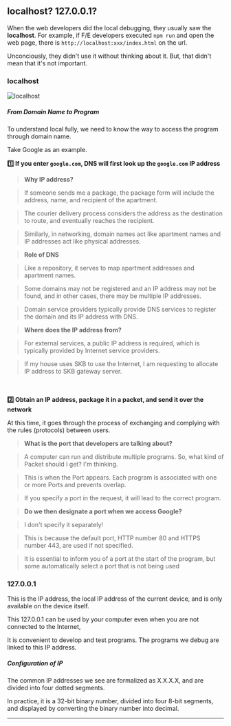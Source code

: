 ## localhost? 127.0.0.1?

When the web developers did the local debugging, they usually saw the **localhost**. For example, if F/E developers executed `npm run` and open the web page, there is `http://localhost:xxx/index.html` on the url.

Unconciously, they didn't use it without thinking about it. But, that didn't mean that it's not important.

### localhost

![localhost](https://github.com/user-attachments/assets/ebe83f0e-b4b5-4e8d-9b30-2b724cc83c56)

##### From Domain Name to Program

To understand local fully, we need to know the way to access the program through domain name.

Take Google as an example.

**1️⃣ If you enter `google.com`, DNS will first look up the `google.com` IP address**

> **Why IP address?**

> If someone sends me a package, the package form will include the address, name, and recipient of the apartment.

> The courier delivery process considers the address as the destination to route, and eventually reaches the recipient.

> Similarly, in networking, domain names act like apartment names and IP addresses act like physical addresses.

> **Role of DNS**

> Like a repository, it serves to map apartment addresses and apartment names.

> Some domains may not be registered and an IP address may not be found, and in other cases, there may be multiple IP addresses.

> Domain service providers typically provide DNS services to register the domain and its IP address with DNS.

> **Where does the IP address from?**

> For external services, a public IP address is required, which is typically provided by Internet service providers.

> If my house uses SKB to use the Internet, I am requesting to allocate IP address to SKB gateway server.

ㅤ
ㅤ

**2️⃣ Obtain an IP address, package it in a packet, and send it over the network**

At this time, it goes through the process of exchanging and complying with the rules (protocols) between users.

> **What is the port that developers are talking about?**

> A computer can run and distribute multiple programs. So, what kind of Packet should I get? I'm thinking.

> This is when the Port appears. Each program is associated with one or more Ports and prevents overlap.

> If you specify a port in the request, it will lead to the correct program.

> **Do we then designate a port when we access Google?**

> I don't specify it separately!

> This is because the default port, HTTP number 80 and HTTPS number 443, are used if not specified.

> It is essential to inform you of a port at the start of the program, but some automatically select a port that is not being used

### 127.0.0.1

This is the IP address, the local IP address of the current device, and is only available on the device itself.

This 127.0.0.1 can be used by your computer even when you are not connected to the Internet,

It is convenient to develop and test programs. The programs we debug are linked to this IP address.

##### Configuration of IP

The common IP addresses we see are formalized as X.X.X.X, and are divided into four dotted segments.

In practice, it is a 32-bit binary number, divided into four 8-bit segments, and displayed by converting the binary number into decimal.

---

[](https://devocean.sk.com/blog/techBoardDetail.do?ID=165818&boardType=techBlog)

[](https://www.naukri.com/code360/library/127-0-0-1-localhost)
